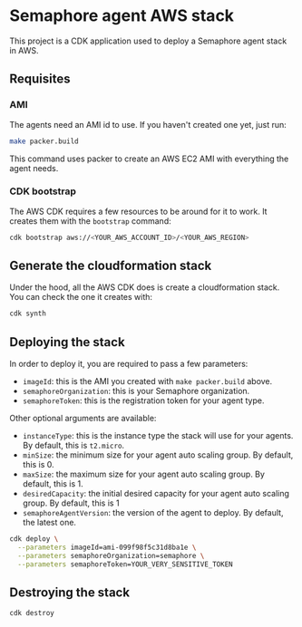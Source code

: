 # Semaphore agent AWS stack

This project is a CDK application used to deploy a Semaphore agent stack in AWS.

## Requisites

### AMI

The agents need an AMI id to use. If you haven't created one yet, just run:

```bash
make packer.build
```

This command uses packer to create an AWS EC2 AMI with everything the agent needs.

### CDK bootstrap

The AWS CDK requires a few resources to be around for it to work. It creates them with the `bootstrap` command:

```bash
cdk bootstrap aws://<YOUR_AWS_ACCOUNT_ID>/<YOUR_AWS_REGION>
```

## Generate the cloudformation stack

Under the hood, all the AWS CDK does is create a cloudformation stack. You can check the one it creates with:

```bash
cdk synth
```

## Deploying the stack

In order to deploy it, you are required to pass a few parameters:
- `imageId`: this is the AMI you created with `make packer.build` above.
- `semaphoreOrganization`: this is your Semaphore organization.
- `semaphoreToken`: this is the registration token for your agent type.

Other optional arguments are available:
- `instanceType`: this is the instance type the stack will use for your agents. By default, this is `t2.micro`.
- `minSize`: the minimum size for your agent auto scaling group. By default, this is 0.
- `maxSize`: the maximum size for your agent auto scaling group. By default, this is 1.
- `desiredCapacity`: the initial desired capacity for your agent auto scaling group. By default, this is 1
- `semaphoreAgentVersion`: the version of the agent to deploy. By default, the latest one.

```bash
cdk deploy \
  --parameters imageId=ami-099f98f5c31d8ba1e \
  --parameters semaphoreOrganization=semaphore \
  --parameters semaphoreToken=YOUR_VERY_SENSITIVE_TOKEN
```

## Destroying the stack

```bash
cdk destroy
```